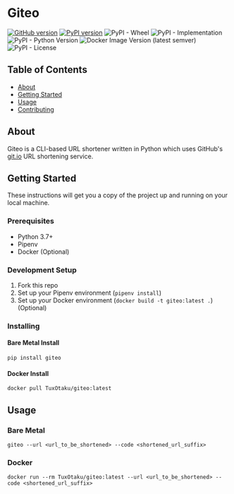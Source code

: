 # Giteo

[![GitHub version](https://badge.fury.io/gh/BoxingOctopus%2Fgiteo.svg)](https://badge.fury.io/gh/BoxingOctopus%2Fgiteo)
[![PyPI version](https://badge.fury.io/py/giteo.svg)](https://badge.fury.io/py/giteo)
![PyPI - Wheel](https://img.shields.io/pypi/wheel/giteo)
![PyPI - Implementation](https://img.shields.io/pypi/implementation/giteo)
![PyPI - Python Version](https://img.shields.io/pypi/pyversions/giteo)
![Docker Image Version (latest semver)](https://img.shields.io/docker/v/tuxotaku/giteo)
![PyPI - License](https://img.shields.io/pypi/l/giteo)

## Table of Contents

- [About](#about)
- [Getting Started](#getting_started)
- [Usage](#usage)
- [Contributing](../CONTRIBUTING.md)

## About <a name = "about"></a>

Giteo is a CLI-based URL shortener written in Python which uses GitHub's [git.io](https://git.io) URL shortening service.

## Getting Started <a name = "getting_started"></a>

These instructions will get you a copy of the project up and running on your local machine.

### Prerequisites

- Python 3.7+
- Pipenv
- Docker (Optional)

### Development Setup

1. Fork this repo
2. Set up your Pipenv environment (`pipenv install`)
3. Set up your Docker environment (`docker build -t giteo:latest .`) (Optional)

### Installing

#### Bare Metal Install

`pip install giteo`

#### Docker Install

`docker pull TuxOtaku/giteo:latest`

## Usage <a name = "usage"></a>

### Bare Metal

`giteo --url <url_to_be_shortened> --code <shortened_url_suffix>`

### Docker
`docker run --rm TuxOtaku/giteo:latest --url <url_to_be_shortened> --code <shortened_url_suffix>`
